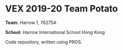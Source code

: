 # VEX 2019-20 Team Potato

**Team:** Harrow 1, 76275A

**School:** Harrow International School Hong Kong

Code repository, written using PROS.
